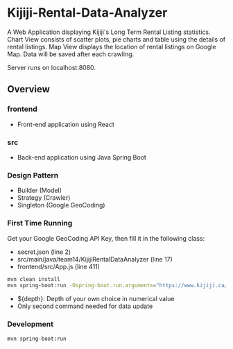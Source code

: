 # Kijiji-Rental-Data-Analyzer

A Web Application displaying Kijiji's Long Term Rental Listing statistics. 
Chart View consists of scatter plots, pie charts and table using the details of rental listings.
Map View displays the location of rental listings on Google Map.
Data will be saved after each crawling.

Server runs on localhost:8080.

## Overview

### frontend
- Front-end application using React

### src
- Back-end application using Java Spring Boot

### Design Pattern
- Builder (Model)
- Strategy (Crawler)
- Singleton (Google GeoCoding)

### First Time Running
Get your Google GeoCoding API Key, then fill it in the following class:
- secret.json (line 2)
- src/main/java/team14/KijijiRentalDataAnalyzer (line 17)
- frontend/src/App.js (line 411)

```sh
mvn clean install 
mvn spring-boot:run -Dspring-boot.run.arguments="https://www.kijiji.ca/b-apartments-condos/canada/c37l0 ${depth}"
```
- ${depth}: Depth of your own choice in numerical value
- Only second command needed for data update

### Development

```sh
mvn spring-boot:run
```
